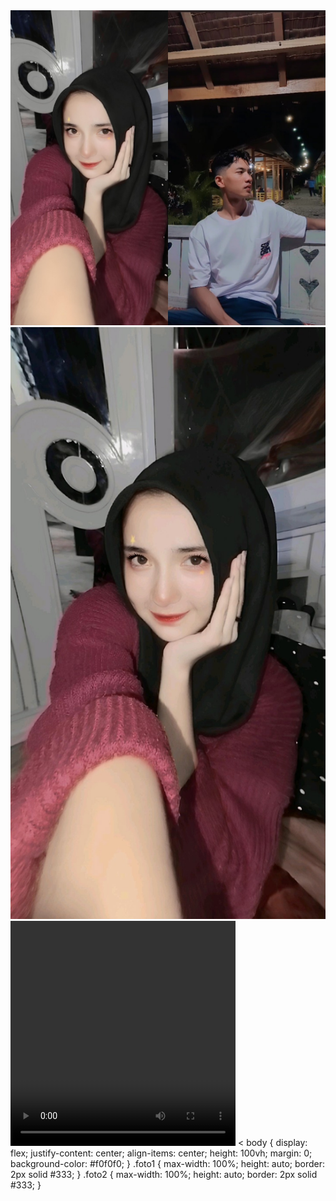 <html>
<head>
<meta charset="UTF-8">
</head>
<body>
<img src="Fotoram.io.jpg" alt="foto 1" class="foto1"/>
<img src="70da3419ae99c8c582a52d37825981e6.jpg" alt="foto2" class="foto2"/>
<video width="360" height="360" controls>
<source src="923e421ebe724fcc9c850995687a4036(1).mp4" type="video/mp4">
<source src="video-file.ogg" type="video/ogg">
    </video>
</body>
<
    body {
            display: flex;
            justify-content: center; align-items: center; 
            height: 100vh; 
            margin: 0;
            background-color:
        #f0f0f0;
        }
.foto1 {
            max-width: 100%;        
            height: auto;          
            border: 2px solid #333;
        }
.foto2 {
            max-width: 100%;        
            height: auto;          
            border: 2px solid #333;
        }
</style>
</html>
